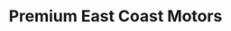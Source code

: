 ---
title: "Premium East Coast Motors"
url: /panama-city/premium-east-coast-motors/
shop: Autohaus
---